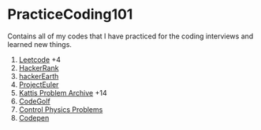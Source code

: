 # PracticeCoding101
Contains all of my codes that I have practiced for the coding interviews and learned new things.

1. [Leetcode](https://leetcode.com/problemset/all/) +4
2. [HackerRank](https://www.hackerrank.com/)
3. [hackerEarth](https://www.hackerearth.com/practice/)
4. [ProjectEuler](https://projecteuler.net/about)
5. [Kattis Problem Archive](https://open.kattis.com/) +14
6. [CodeGolf](https://code.golf/)
7. [Control Physics Problems](https://controlchallenge.edu.hendeby.se/)
8. [Codepen](https://codepen.io/)
